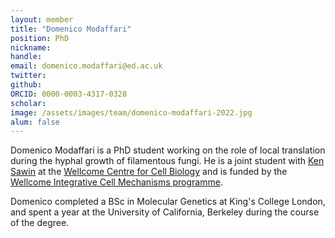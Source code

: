 ```yaml
---
layout: member
title: "Domenico Modaffari"
position: PhD
nickname: 
handle: 
email: domenico.modaffari@ed.ac.uk
twitter: 
github:
ORCID: 0000-0003-4317-0328
scholar: 
image: /assets/images/team/domenico-modaffari-2022.jpg
alum: false
---
```



Domenico Modaffari is a PhD student working on the role of local translation during the hyphal growth of filamentous fungi. He is a joint student with [Ken Sawin](https://sawin.bio.ed.ac.uk) at the [Wellcome Centre for Cell Biology](https://www.wcb.ed.ac.uk) and is funded by the [Wellcome Integrative Cell Mechanisms programme](https://www.wcb.ed.ac.uk/iCMPhD).

Domenico completed a BSc in Molecular Genetics at King's College London, and spent a year at the University of California, Berkeley during the course of the degree.
 
